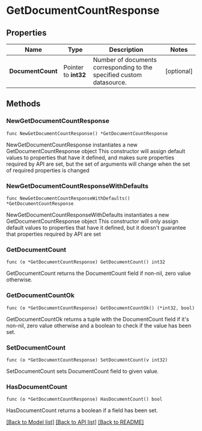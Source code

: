 # GetDocumentCountResponse

## Properties

Name | Type | Description | Notes
------------ | ------------- | ------------- | -------------
**DocumentCount** | Pointer to **int32** | Number of documents corresponding to the specified custom datasource. | [optional] 

## Methods

### NewGetDocumentCountResponse

`func NewGetDocumentCountResponse() *GetDocumentCountResponse`

NewGetDocumentCountResponse instantiates a new GetDocumentCountResponse object
This constructor will assign default values to properties that have it defined,
and makes sure properties required by API are set, but the set of arguments
will change when the set of required properties is changed

### NewGetDocumentCountResponseWithDefaults

`func NewGetDocumentCountResponseWithDefaults() *GetDocumentCountResponse`

NewGetDocumentCountResponseWithDefaults instantiates a new GetDocumentCountResponse object
This constructor will only assign default values to properties that have it defined,
but it doesn't guarantee that properties required by API are set

### GetDocumentCount

`func (o *GetDocumentCountResponse) GetDocumentCount() int32`

GetDocumentCount returns the DocumentCount field if non-nil, zero value otherwise.

### GetDocumentCountOk

`func (o *GetDocumentCountResponse) GetDocumentCountOk() (*int32, bool)`

GetDocumentCountOk returns a tuple with the DocumentCount field if it's non-nil, zero value otherwise
and a boolean to check if the value has been set.

### SetDocumentCount

`func (o *GetDocumentCountResponse) SetDocumentCount(v int32)`

SetDocumentCount sets DocumentCount field to given value.

### HasDocumentCount

`func (o *GetDocumentCountResponse) HasDocumentCount() bool`

HasDocumentCount returns a boolean if a field has been set.


[[Back to Model list]](../README.md#documentation-for-models) [[Back to API list]](../README.md#documentation-for-api-endpoints) [[Back to README]](../README.md)


